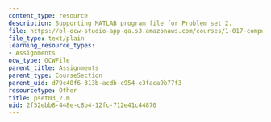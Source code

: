 ```yaml
---
content_type: resource
description: Supporting MATLAB program file for Problem set 2.
file: https://ol-ocw-studio-app-qa.s3.amazonaws.com/courses/1-017-computing-and-data-analysis-for-environmental-applications-fall-2003/2f52ebb8448ec8b412fc712e41c44870_pset03_2.m
file_type: text/plain
learning_resource_types:
- Assignments
ocw_type: OCWFile
parent_title: Assignments
parent_type: CourseSection
parent_uid: d79c48f6-313b-acdb-c954-e3faca9b77f3
resourcetype: Other
title: pset03_2.m
uid: 2f52ebb8-448e-c8b4-12fc-712e41c44870
---
```

